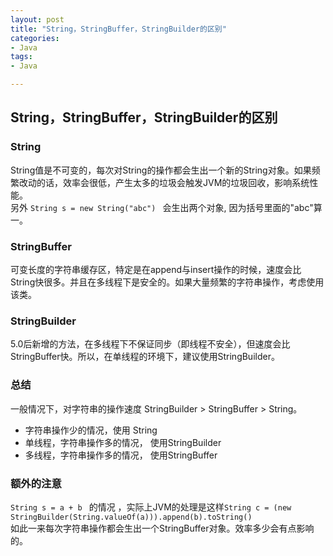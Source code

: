 ```yaml
---
layout: post
title: "String，StringBuffer，StringBuilder的区别"
categories:
- Java
tags:
- Java

---
```


## String，StringBuffer，StringBuilder的区别

### String
String值是不可变的，每次对String的操作都会生出一个新的String对象。如果频繁改动的话，效率会很低，产生太多的垃圾会触发JVM的垃圾回收，影响系统性能。  
另外 `String s = new String("abc") ` 会生出两个对象, 因为括号里面的"abc"算一。

### StringBuffer
可变长度的字符串缓存区，特定是在append与insert操作的时候，速度会比String快很多。并且在多线程下是安全的。如果大量频繁的字符串操作，考虑使用该类。  


### StringBuilder
5.0后新增的方法，在多线程下不保证同步（即线程不安全），但速度会比StringBuffer快。所以，在单线程的环境下，建议使用StringBuilder。 

### 总结
一般情况下，对字符串的操作速度 StringBuilder > StringBuffer > String。  
* 字符串操作少的情况，使用 String
* 单线程，字符串操作多的情况， 使用StringBuilder
* 多线程，字符串操作多的情况， 使用StringBuffer

### 额外的注意
`String s = a + b ` 的情况 ，实际上JVM的处理是这样` String c = (new StringBuilder(String.valueOf(a))).append(b).toString() `  
如此一来每次字符串操作都会生出一个StringBuffer对象。效率多少会有点影响的。
